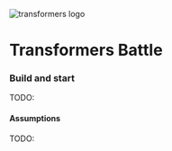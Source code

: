 ![transformers logo](https://upload.wikimedia.org/wikipedia/commons/e/ed/Logo_of_Transformers.png)

# Transformers Battle

### Build and start

TODO:

#### Assumptions

TODO: